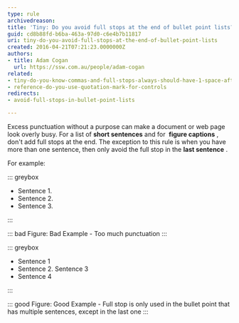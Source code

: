 ```yaml
---
type: rule
archivedreason: 
title: 'Tiny: Do you avoid full stops at the end of bullet point lists?'
guid: cd8b88fd-b6ba-463a-97d0-c6e4b7b11817
uri: tiny-do-you-avoid-full-stops-at-the-end-of-bullet-point-lists
created: 2016-04-21T07:21:23.0000000Z
authors:
- title: Adam Cogan
  url: https://ssw.com.au/people/adam-cogan
related:
- tiny-do-you-know-commas-and-full-stops-always-should-have-1-space-after-them
- reference-do-you-use-quotation-mark-for-controls
redirects:
- avoid-full-stops-in-bullet-point-lists

---
```


Excess punctuation without a purpose can make a document or web page look overly busy. For a list of  **short sentences**  and for  **figure captions** , don't add full stops at the end. The exception to this rule is when you have more than one sentence, then only avoid the full stop in the  **last sentence** .

<!--endintro-->

For example:


::: greybox

* Sentence 1.
* Sentence 2.
* Sentence 3.


:::



::: bad
Figure: Bad Example - Too much punctuation
:::




::: greybox

* Sentence 1
* Sentence 2. Sentence 3
* Sentence 4


:::



::: good
Figure: Good Example - Full stop is only used in the bullet point that has multiple sentences, except in the last one
:::
